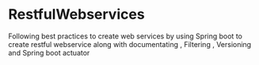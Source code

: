 # RestfulWebservices

Following best practices  to create web services by using Spring boot to create restful webservice along with documentating , Filtering , Versioning and Spring boot actuator

